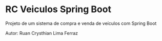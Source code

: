 # RC Veiculos Spring Boot
 
Projeto de um sistema de compra e venda de veículos com Spring Boot

Autor: Ruan Crysthian Lima Ferraz
